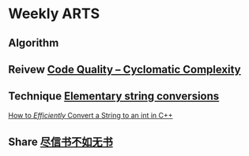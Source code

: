 # Weekly ARTS

## Algorithm

## Reivew [Code Quality – Cyclomatic Complexity](https://blog.feabhas.com/2018/07/code-quality-cyclomatic-complexity/)

## Technique [Elementary string conversions](http://www.open-std.org/jtc1/sc22/wg21/docs/papers/2016/p0067r5.html)

[How to *Efficiently* Convert a String to an int in C++](https://www.fluentcpp.com/2018/07/27/how-to-efficiently-convert-a-string-to-an-int-in-c/)

## Share [尽信书不如无书](AboutEffectiveCppItem36.md)

